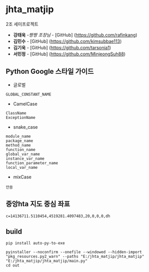 # jhta_matjip

2조 세미프로젝트
* **강태욱** -*짱짱 조장님* - [GitHub] (https://github.com/rafinkang)
* **김민수** - [GitHub] (https://github.com/kimsubbae113)
* **김기욱** - [GitHub] (https://github.com/tarsonia1)
* **서민정** - [GitHub] (https://github.com/MinjeongSuh88)


## Python Google 스타일 가이드
* 글로벌
```
GLOBAL_CONSTANT_NAME
```

* CamelCase
```
ClassName
ExceptionName
```
* snake_case
```
module_name
package_name
method_name
function_name
global_var_name
instance_var_name
function_parameter_name
local_var_name
```
* mixCase
```
안씀
```

## 중앙hta 지도 중심 좌표
```
c=14136711.5110454,4519281.4097483,20,0,0,0,dh
```

## build
```
pip install auto-py-to-exe

pyinstaller --noconfirm --onefile --windowed --hidden-import "pkg_resources.py2_warn" --paths "E:/jhta_matjip/jhta_matjip"  "E:/jhta_matjip/jhta_matjip/main.py"
cd out
```